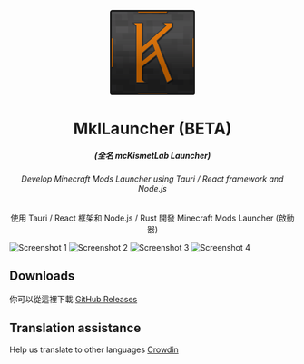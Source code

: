 <p align="center"><img src="./namelessrealms_gui/src/assets/images/logo/logo.png" width="150px" height="150px"></p>
<h1 align="center">MklLauncher (BETA)</h1>
<em><h5 align="center">(全名 mcKismetLab Launcher)</h5></em>
<h6 align="center">Develop Minecraft Mods Launcher using Tauri / React framework and Node.js</h6>
<p align="center">使用 Tauri / React 框架和 Node.js / Rust 開發 Minecraft Mods Launcher (啟動器)</p>

![Screenshot 1](https://i.imgur.com/LXI4x6F.png)
![Screenshot 2](https://i.imgur.com/8fLMzzJ.png)
![Screenshot 3](https://i.imgur.com/M9FBJi7.png)
![Screenshot 4](https://i.imgur.com/ucq4zN2.png)

## Downloads

你可以從這裡下載 [GitHub Releases](https://github.com/mckismetlab/mckismetlab-launcher/releases)

## Translation assistance

Help us translate to other languages [Crowdin](https://crowdin.com/project/mkllauncher)

